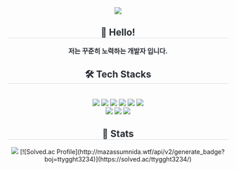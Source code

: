 <div align= "center">
    <img src="https://capsule-render.vercel.app/api?type=waving&color=0:ffa3f7,100:b7a3ff&height=180&text=hi%20there!%20I'm%20seonguk&animation=fadeIn&fontColor=ffffff&fontSize=50" />
    </div>
    <div align= "center"> 
    <h2 style="border-bottom: 1px solid #d8dee4; color: #282d33;"> 🙌 Hello! </h2>  
    <div style="font-weight: 700; font-size: 15px; text-align: center; color: #282d33;"> 저는 꾸준히 노력하는 개발자 입니다.</li> </div> 
    </div>
    <div align= "center">
    <h2 style="border-bottom: 1px solid #d8dee4; color: #282d33;"> 🛠️ Tech Stacks </h2> <br> 
    <div style="margin: 0 auto; text-align: center;" align= "center"> <img src="https://img.shields.io/badge/C-A8B9CC?style=for-the-badge&logo=C&logoColor=white">
          <img src="https://img.shields.io/badge/-C%23-000000?style=for-the-badge&logo=Csharp&logoColor=white"/>
          <img src="https://img.shields.io/badge/Python-3776AB?style=for-the-badge&logo=Python&logoColor=white">
          <img src="https://img.shields.io/badge/Java-007396?style=for-the-badge&logo=Java&logoColor=white">
          <img src="https://img.shields.io/badge/Oracle-F80000?style=for-the-badge&logo=Oracle&logoColor=white">
          <img src="https://img.shields.io/badge/Tensorflow-FF6F00?style=for-the-badge&logo=Tensorflow&logoColor=white">
          <br/><img src="https://img.shields.io/badge/HTML5-E34F26?style=for-the-badge&logo=HTML5&logoColor=white">
          <img src="https://img.shields.io/badge/CSS3-1572B6?style=for-the-badge&logo=CSS3&logoColor=white">
          <img src="https://img.shields.io/badge/Javascript-F7DF1E?style=for-the-badge&logo=Javascript&logoColor=white">
          </div>
    </div>
    <div align= "center"> 
    <h2 style="border-bottom: 1px solid #d8dee4; color: #282d33;"> 🏅 Stats </h2> <div align= "center"> <img src="https://github-readme-stats.vercel.app/api?username=seonguk070118&bg_color=60,ff94af,b4b3ff&title_color=ffffff&text_color=ffffff"
         /> 
        [![Solved.ac Profile](http://mazassumnida.wtf/api/v2/generate_badge?boj=ttygght3234)](https://solved.ac/ttygght3234/) 
    </div> 
</div>
    
